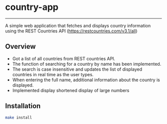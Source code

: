 # country-app
-------
A simple web application that fetches and displays country information using the REST Countries API (https://restcountries.com/v3.1/all)
## Overview
- Got a list of all countries from REST countries API.
- The function of searching for a country by name has been implemented.
- The search is case insensitive and updates the list of displayed countries in real time as the user types.
- When entering the full name, additional information about the country is displayed.
- Implemented display shortened display of large numbers
## Installation

```sh
make install
```
